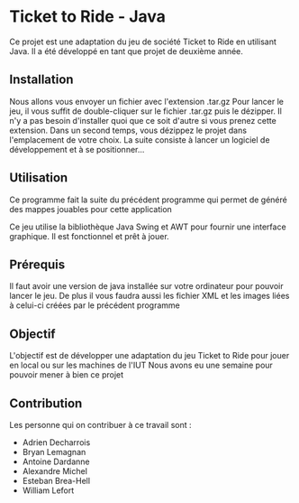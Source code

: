 # Ticket to Ride - Java

Ce projet est une adaptation du jeu de société Ticket to Ride en utilisant Java. 
Il a été développé en tant que projet de deuxième année.

## Installation

Nous allons vous envoyer un fichier avec l'extension .tar.gz
Pour lancer le jeu, il vous suffit de double-cliquer sur le fichier .tar.gz puis le dézipper. 
Il n'y a pas besoin d'installer quoi que ce soit d'autre si vous prenez cette extension.
Dans un second temps, vous dézippez le projet dans l'emplacement de votre choix. La suite consiste à lancer un logiciel de développement et à se positionner...

## Utilisation
Ce programme fait la suite du précédent programme qui permet de généré des mappes jouables pour cette application

Ce jeu utilise la bibliothèque Java Swing et AWT pour fournir une interface graphique. 
Il est fonctionnel et prêt à jouer.

## Prérequis

Il faut avoir une version de java installée sur votre ordinateur pour pouvoir lancer le jeu.
De plus il vous faudra aussi les fichier XML et les images liées à celui-ci créées par le précédent programme 

## Objectif

L'objectif est de développer une adaptation du jeu Ticket to Ride pour jouer en local ou sur les machines de l'IUT
Nous avons eu une semaine pour pouvoir mener à bien ce projet 

## Contribution

Les personne qui on contribuer à ce travail sont : 
- Adrien Decharrois 
- Bryan Lemagnan
- Antoine Dardanne
- Alexandre Michel
- Esteban Brea-Hell
- William Lefort
